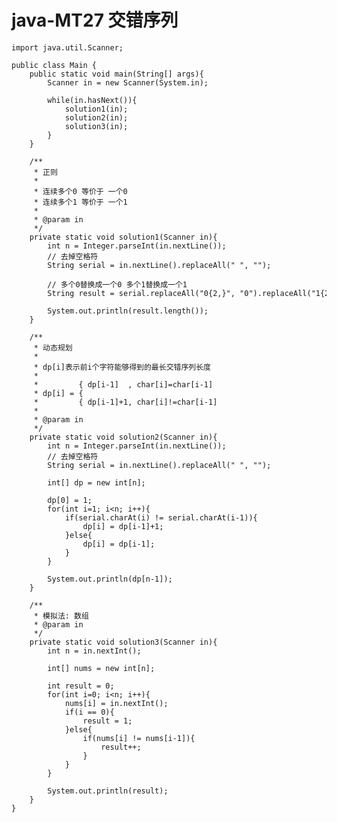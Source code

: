 # java-MT27 交错序列


    import java.util.Scanner;
    
    public class Main {
        public static void main(String[] args){
            Scanner in = new Scanner(System.in);
    
            while(in.hasNext()){
                solution1(in);
                solution2(in);
                solution3(in);
            }
        }
    
        /**
         * 正则
         *
         * 连续多个0 等价于 一个0
         * 连续多个1 等价于 一个1
         *
         * @param in
         */
        private static void solution1(Scanner in){
            int n = Integer.parseInt(in.nextLine());
            // 去掉空格符
            String serial = in.nextLine().replaceAll(" ", "");
    
            // 多个0替换成一个0 多个1替换成一个1
            String result = serial.replaceAll("0{2,}", "0").replaceAll("1{2,}", "1");
    
            System.out.println(result.length());
        }
    
        /**
         * 动态规划
         *
         * dp[i]表示前i个字符能够得到的最长交错序列长度
         *
         *         { dp[i-1]  , char[i]=char[i-1]
         * dp[i] = {
         *         { dp[i-1]+1, char[i]!=char[i-1]
         *
         * @param in
         */
        private static void solution2(Scanner in){
            int n = Integer.parseInt(in.nextLine());
            // 去掉空格符
            String serial = in.nextLine().replaceAll(" ", "");
    
            int[] dp = new int[n];
    
            dp[0] = 1;
            for(int i=1; i<n; i++){
                if(serial.charAt(i) != serial.charAt(i-1)){
                    dp[i] = dp[i-1]+1;
                }else{
                    dp[i] = dp[i-1];
                }
            }
    
            System.out.println(dp[n-1]);
        }
    
        /**
         * 模拟法: 数组
         * @param in
         */
        private static void solution3(Scanner in){
            int n = in.nextInt();
    
            int[] nums = new int[n];
    
            int result = 0;
            for(int i=0; i<n; i++){
                nums[i] = in.nextInt();
                if(i == 0){
                    result = 1;
                }else{
                    if(nums[i] != nums[i-1]){
                        result++;
                    }
                }
            }
    
            System.out.println(result);
        }
    }

  

